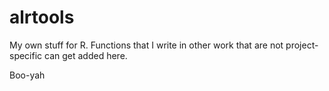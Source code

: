 # alrtools
My own stuff for R.  Functions that I write in other work that are not project-specific can get added here.

Boo-yah